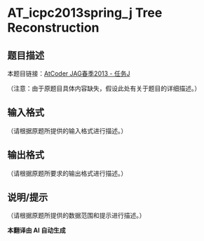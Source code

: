 # AT_icpc2013spring_j Tree Reconstruction

## 题目描述

本题目链接：[AtCoder JAG春季2013 - 任务J](https://atcoder.jp/contests/JAG2013Spring/tasks/icpc2013spring_j)

（注意：由于原题目具体内容缺失，假设此处有关于题目的详细描述。）

## 输入格式

（请根据原题所提供的输入格式进行描述。）

## 输出格式

（请根据原题所要求的输出格式进行描述。）

## 说明/提示

（请根据原题所提供的数据范围和提示进行描述。）

 **本翻译由 AI 自动生成**